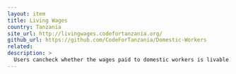 ```yaml
---
layout: item
title: Living Wages
country: Tanzania
site_url: http://livingwages.codefortanzania.org/
github_url: https://github.com/CodeForTanzania/Domestic-Workers
related: 
description: >
  Users cancheck whether the wages paid to domestic workers is livable in Tanzania.
---
```

